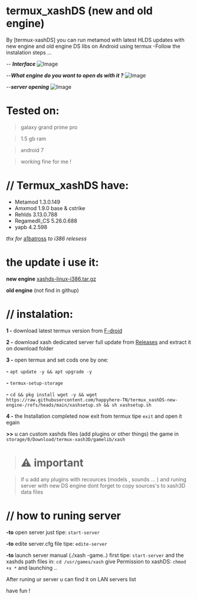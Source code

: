 # termux_xashDS (new and old engine)


By [termux-xashDS] you can run metamod with latest HLDS updates with new engine and old engine DS libs on Android using termux 
-Follow the instalation steps ...

-- **_Interface_**
![Image](https://github.com/user-attachments/assets/4431e5c3-1713-4d6a-93e1-986041694e04)
   
--**_What engine do you want to open ds with it ?_**
![Image](https://github.com/user-attachments/assets/aec8c631-6454-4bb2-9dae-a9779f94775d)

--**_server opening_**
![Image](https://github.com/user-attachments/assets/83c2b0f8-322f-431b-bb7f-54203ca23c9a)

# **Tested on:**

> galaxy grand prime pro

> 1.5 gb ram

> android 7

> working fine for me !

# **// Termux_xashDS have:**

- Metamod 1.3.0.149
- Amxmod 1.9.0 base & cstrike
- Rehlds 3.13.0.788
- Regamedll_CS 5.26.0.688
- yapb 4.2.598

_thx for_ [a1batross](https://github.com/a1batross) _to i386 relesess_

# **the update i use it:**

**new engine** [xashds-linux-i386.tar.gz](https://github.com/FWGS/xash3d-fwgs/releases/tag/continuous)

**old engine** (not find in githup)

# **// instalation:**

**1 -** download latest termux version from [F-droid](https://f-droid.org/fr/packages/com.termux/)

**2 -** download  xash dedicated server full update from [Releases](https://github.com/happyhere-TN/termux_xashDS-new-engine-/releases) and extract it on download folder

**3 -** open termux and set cods one by one:
     
**-** `apt update -y && apt upgrade -y`
    
 **-** `termux-setup-storage`
     
**-** `cd && pkg install wget -y && wget https://raw.githubusercontent.com/happyhere-TN/termux_xashDS-new-engine-/refs/heads/main/xashsetup.sh && sh xashsetup.sh`

**4 -** the Installation completed now exit from termux tipe `exit` and open it egain 

**>>** u can custom xashds files (add plugins or other things) the game in `storage/0/Download/termux-xash3D/gamelib/xash` 

># **⚠️ important**

> if u add any plugins with recources (models , sounds ... ) and runing server with new DS engine dont forget to copy sources's to xash3D data files 

# // how to runing server

**-to** open server just tipe: `start-server`

**-to** edite server.cfg file tipe: `edite-server`

**-to** launch server manual (./xash -game..) first tipe: `start-server` and the xashds path files in: `cd /usr/games/xash` give Permission to xashDS: `chmod +x *` and launching ..

After runing ur server u can find it on LAN servers list

have fun !
